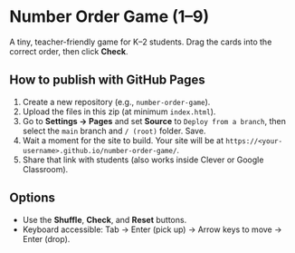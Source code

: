 # Number Order Game (1–9)

A tiny, teacher-friendly game for K–2 students. Drag the cards into the correct order, then click **Check**.

## How to publish with GitHub Pages
1. Create a new repository (e.g., `number-order-game`).
2. Upload the files in this zip (at minimum `index.html`).
3. Go to **Settings → Pages** and set **Source** to `Deploy from a branch`, then select the `main` branch and `/ (root)` folder. Save.
4. Wait a moment for the site to build. Your site will be at `https://<your-username>.github.io/number-order-game/`.
5. Share that link with students (also works inside Clever or Google Classroom).

## Options
- Use the **Shuffle**, **Check**, and **Reset** buttons.
- Keyboard accessible: Tab → Enter (pick up) → Arrow keys to move → Enter (drop).
